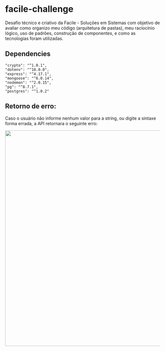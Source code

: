 # facile-challenge

Desafio técnico e criativo da Facile - Soluções em Sistemas com objetivo de avaliar como organizo meu código (arquitetura de pastas), meu raciocínio lógico, uso de padrões, construção de componentes, e como as tecnologias foram utilizadas.

## Dependencies
    "crypto": "^1.0.1",
    "dotenv": "^10.0.0",
    "express": "^4.17.1",
    "mongoose": "^6.0.14",
    "nodemon": "^2.0.15",
    "pg": "^8.7.1",
    "postgres": "^1.0.2"

## Retorno de erro:

Caso o usuário não informe nenhum valor para a string, ou digite a sintaxe forma errada, a API retornara o seguinte erro:

<div align="center">
<img src="https://gitlab.com/abdiel_batista/facile-challenge/-/issues/1#note_750925440" width="700px" />
</div>
